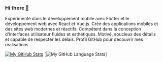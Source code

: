 ### Hi there 👋
Expérimenté dans le développement mobile avec Flutter et le développement web avec React et Vue.js. Crée des applications mobiles et des sites web modernes et réactifs. Compétent dans la conception d'interfaces utilisateur fluides et esthétiques. Motivé, soucieux des détails et capable de respecter les délais. Profil GitHub pour découvrir mes réalisations.

[![My GitHub Stats](https://github-readme-stats.vercel.app/api/?username=misfit-franck&count_private=true&theme=tokyonight&showicons=true)]()
[![My GitHub Language Stats](https://github-readme-stats.vercel.app/api/top-langs/?username=misfit-franck&langs_count=5&theme=tokyonight)]
